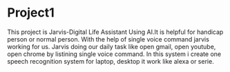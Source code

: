 # Project1
This project is Jarvis-Digital Life Assistant Using AI.It is helpful for handicap person or normal person. With the help of single voice command jarvis working for us. Jarvis doing our daily task like open gmail, open youtube, open chrome by listining single voice command.
In this system i create one speech recognition system for laptop, desktop it work like alexa or serie. 
